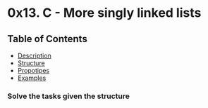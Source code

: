# 0x13. C - More singly linked lists

## Table of Contents
* [Description](#description)
* [Structure](#structure)
* [Propotipes](#prototipes)
* [Examples](#examples)

### Solve the tasks given the structure
